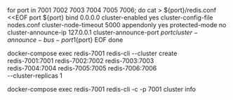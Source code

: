 


for port in 7001 7002 7003 7004 7005 7006; do
cat > ${port}/redis.conf <<EOF
port ${port}
bind 0.0.0.0
cluster-enabled yes
cluster-config-file nodes.conf
cluster-node-timeout 5000
appendonly yes
protected-mode no
cluster-announce-ip 127.0.0.1
cluster-announce-port ${port}
cluster-announce-bus-port 1${port}
EOF
done



docker-compose exec redis-7001 redis-cli --cluster create \
redis-7001:7001 redis-7002:7002 redis-7003:7003 \
redis-7004:7004 redis-7005:7005 redis-7006:7006 \
--cluster-replicas 1


docker-compose exec redis-7001 redis-cli -c -p 7001 cluster info